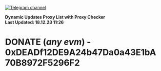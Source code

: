 [![Telegram channel](https://img.shields.io/endpoint?url=https://runkit.io/damiankrawczyk/telegram-badge/branches/master?url=https://t.me/n4z4v0d)](https://t.me/n4z4v0d) 

**Dynamic Updates Proxy List with Proxy Checker**  
**Last Updated: 18.12.23 11:26**

# DONATE (_any evm_) - 0xDEADf12DE9A24b47Da0a43E1bA70B8972F5296F2
